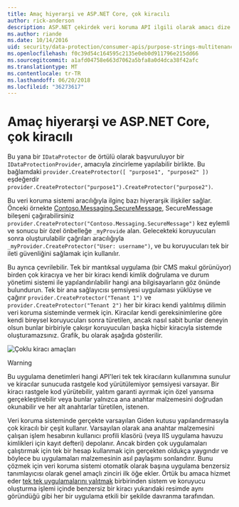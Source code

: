 ```yaml
---
title: Amaç hiyerarşi ve ASP.NET Core, çok kiracılı
author: rick-anderson
description: ASP.NET çekirdek veri koruma API ilgili olarak amacı dize hiyerarşi ve çoklu kiracı hakkında bilgi edinin.
ms.author: riande
ms.date: 10/14/2016
uid: security/data-protection/consumer-apis/purpose-strings-multitenancy
ms.openlocfilehash: f0c39d54c164595c2135e0eb0d911796e215dd66
ms.sourcegitcommit: a1afd04758e663d7062a5bfa8a0d4dca38f42afc
ms.translationtype: MT
ms.contentlocale: tr-TR
ms.lasthandoff: 06/20/2018
ms.locfileid: "36273617"
---
```

# <a name="purpose-hierarchy-and-multi-tenancy-in-aspnet-core"></a>Amaç hiyerarşi ve ASP.NET Core, çok kiracılı

Bu yana bir `IDataProtector` de örtülü olarak başvuruluyor bir `IDataProtectionProvider`, amacıyla zincirleme yapılabilir birlikte. Bu bağlamdaki `provider.CreateProtector([ "purpose1", "purpose2" ])` eşdeğerdir `provider.CreateProtector("purpose1").CreateProtector("purpose2")`.

Bu veri koruma sistemi aracılığıyla ilginç bazı hiyerarşik ilişkiler sağlar. Önceki örnekte [Contoso.Messaging.SecureMessage](xref:security/data-protection/consumer-apis/purpose-strings#data-protection-contoso-purpose), SecureMessage bileşeni çağırabilirsiniz `provider.CreateProtector("Contoso.Messaging.SecureMessage")` kez eylemli ve sonucu bir özel önbelleğe `_myProvide` alan. Gelecekteki koruyucuları sonra oluşturulabilir çağrıları aracılığıyla `_myProvider.CreateProtector("User: username")`, ve bu koruyucuları tek bir ileti güvenliğini sağlamak için kullanılır.

Bu ayrıca çevrilebilir. Tek bir mantıksal uygulama (bir CMS makul görünüyor) birden çok kiracıya ve her bir kiracı kendi kimlik doğrulama ve durum yönetimi sistemi ile yapılandırılabilir hangi ana bilgisayarların göz önünde bulundurun. Tek bir ana sağlayıcısı şemsiyesi uygulaması yüklüyse ve çağırır `provider.CreateProtector("Tenant 1")` ve `provider.CreateProtector("Tenant 2")` her bir kiracı kendi yalıtılmış dilimin veri koruma sisteminde vermek için. Kiracılar kendi gereksinimlerine göre kendi bireysel koruyucuları sonra türetilen, ancak nasıl sabit bunlar deneyin olsun bunlar birbiriyle çakışır koruyucuları başka hiçbir kiracıyla sistemde oluşturamazsınız. Grafik, bu olarak aşağıda gösterilir.

![Çoklu kiracı amaçları](purpose-strings-multitenancy/_static/purposes-multi-tenancy.png)

>[!WARNING]
> Bu uygulama denetimleri hangi API'leri tek tek kiracıların kullanımına sunulur ve kiracılar sunucuda rastgele kod yürütülemiyor şemsiyesi varsayar. Bir kiracı rastgele kod yürütebilir, yalıtım garanti ayırmak için özel yansıma gerçekleştirebilir veya bunlar yalnızca ana anahtar malzemesini doğrudan okunabilir ve her alt anahtarlar türetilen, istenen.

Veri koruma sisteminde gerçekte varsayılan Giden kutusu yapılandırmasıyla çok kiracılı bir çeşit kullanır. Varsayılan olarak ana anahtar malzemesini çalışan işlem hesabının kullanıcı profili klasörü (veya IIS uygulama havuzu kimlikleri için kayıt defteri) depolanır. Ancak birden çok uygulamaları çalıştırmak için tek bir hesap kullanmak için gerçekten oldukça yaygındır ve böylece bu uygulamaları malzemesinin asıl paylaşımı sonlandırır. Bunu çözmek için veri koruma sistemi otomatik olarak başına uygulama benzersiz tanımlayıcısı olarak genel amaçlı zinciri ilk öğe ekler. Örtük bu amaca hizmet eder [tek tek uygulamalarını yalıtmak](xref:security/data-protection/configuration/overview#per-application-isolation) birbirinden sistem ve koruyucu oluşturma işlemi içinde benzersiz bir kiracı yukarıdaki resimde aynı göründüğü gibi her bir uygulama etkili bir şekilde davranma tarafından.
